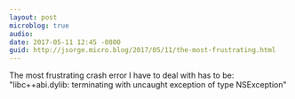 ```yaml
---
layout: post
microblog: true
audio: 
date: 2017-05-11 12:45 -0800
guid: http://jsorge.micro.blog/2017/05/11/the-most-frustrating.html
---
```

The most frustrating crash error I have to deal with has to be: "libc++abi.dylib: terminating with uncaught exception of type NSException"
